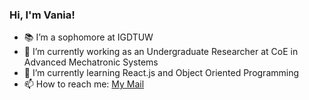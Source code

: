 ### Hi, I'm Vania!

- 📚 I’m a sophomore at IGDTUW
- 🔭 I’m currently working as an Undergraduate Researcher at CoE in Advanced Mechatronic Systems
- 🌱 I’m currently learning React.js and Object Oriented Programming
- 📫 How to reach me: [My Mail](vania029btdmam22@igdtuw.ac.in)
